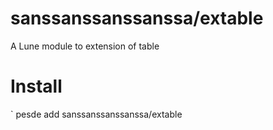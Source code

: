 # sanssanssanssanssa/extable

A Lune module to extension of table

# Install

`
pesde add sanssanssanssanssa/extable
